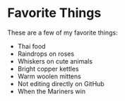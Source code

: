 # Favorite Things

These are a few of my favorite things:

- Thai food
- Raindrops on roses
- Whiskers on cute animals
- Bright copper kettles
- Warm woolen mittens
- Not editing directly on GitHub
- When the Mariners win

